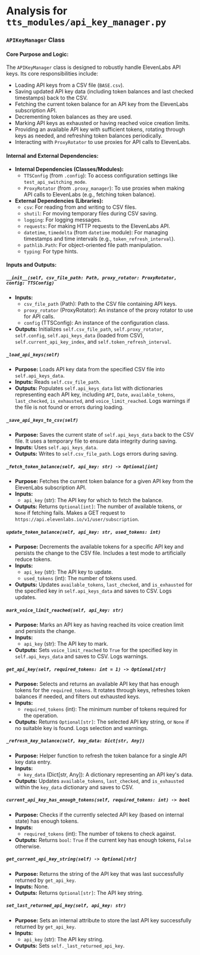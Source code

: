 # Analysis for `tts_modules/api_key_manager.py`

### **`APIKeyManager` Class**

#### **Core Purpose and Logic:**
The `APIKeyManager` class is designed to robustly handle ElevenLabs API keys. Its core responsibilities include:
- Loading API keys from a CSV file (`BASE.csv`).
- Saving updated API key data (including token balances and last checked timestamps) back to the CSV.
- Fetching the current token balance for an API key from the ElevenLabs subscription API.
- Decrementing token balances as they are used.
- Marking API keys as exhausted or having reached voice creation limits.
- Providing an available API key with sufficient tokens, rotating through keys as needed, and refreshing token balances periodically.
- Interacting with `ProxyRotator` to use proxies for API calls to ElevenLabs.

#### **Internal and External Dependencies:**
- **Internal Dependencies (Classes/Modules):**
    - `TTSConfig` (from `.config`): To access configuration settings like `test_api_switching_mode`.
    - `ProxyRotator` (from `.proxy_manager`): To use proxies when making API calls to ElevenLabs (e.g., fetching token balance).
- **External Dependencies (Libraries):**
    - `csv`: For reading from and writing to CSV files.
    - `shutil`: For moving temporary files during CSV saving.
    - `logging`: For logging messages.
    - `requests`: For making HTTP requests to the ElevenLabs API.
    - `datetime`, `timedelta` (from `datetime` module): For managing timestamps and time intervals (e.g., `token_refresh_interval`).
    - `pathlib.Path`: For object-oriented file path manipulation.
    - `typing`: For type hints.

#### **Inputs and Outputs:**

##### **`__init__(self, csv_file_path: Path, proxy_rotator: ProxyRotator, config: TTSConfig)`**
- **Inputs:**
    - `csv_file_path` (Path): Path to the CSV file containing API keys.
    - `proxy_rotator` (ProxyRotator): An instance of the proxy rotator to use for API calls.
    - `config` (TTSConfig): An instance of the configuration class.
- **Outputs:** Initializes `self.csv_file_path`, `self.proxy_rotator`, `self.config`, `self.api_keys_data` (loaded from CSV), `self.current_api_key_index`, and `self.token_refresh_interval`.

##### **`_load_api_keys(self)`**
- **Purpose:** Loads API key data from the specified CSV file into `self.api_keys_data`.
- **Inputs:** Reads `self.csv_file_path`.
- **Outputs:** Populates `self.api_keys_data` list with dictionaries representing each API key, including `API`, `Date`, `available_tokens`, `last_checked`, `is_exhausted`, and `voice_limit_reached`. Logs warnings if the file is not found or errors during loading.

##### **`_save_api_keys_to_csv(self)`**
- **Purpose:** Saves the current state of `self.api_keys_data` back to the CSV file. It uses a temporary file to ensure data integrity during saving.
- **Inputs:** Uses `self.api_keys_data`.
- **Outputs:** Writes to `self.csv_file_path`. Logs errors during saving.

##### **`_fetch_token_balance(self, api_key: str) -> Optional[int]`**
- **Purpose:** Fetches the current token balance for a given API key from the ElevenLabs subscription API.
- **Inputs:**
    - `api_key` (str): The API key for which to fetch the balance.
- **Outputs:** Returns `Optional[int]`: The number of available tokens, or `None` if fetching fails. Makes a GET request to `https://api.elevenlabs.io/v1/user/subscription`.

##### **`update_token_balance(self, api_key: str, used_tokens: int)`**
- **Purpose:** Decrements the available tokens for a specific API key and persists the change to the CSV file. Includes a test mode to artificially reduce tokens.
- **Inputs:**
    - `api_key` (str): The API key to update.
    - `used_tokens` (int): The number of tokens used.
- **Outputs:** Updates `available_tokens`, `last_checked`, and `is_exhausted` for the specified key in `self.api_keys_data` and saves to CSV. Logs updates.

##### **`mark_voice_limit_reached(self, api_key: str)`**
- **Purpose:** Marks an API key as having reached its voice creation limit and persists the change.
- **Inputs:**
    - `api_key` (str): The API key to mark.
- **Outputs:** Sets `voice_limit_reached` to `True` for the specified key in `self.api_keys_data` and saves to CSV. Logs warnings.

##### **`get_api_key(self, required_tokens: int = 1) -> Optional[str]`**
- **Purpose:** Selects and returns an available API key that has enough tokens for the `required_tokens`. It rotates through keys, refreshes token balances if needed, and filters out exhausted keys.
- **Inputs:**
    - `required_tokens` (int): The minimum number of tokens required for the operation.
- **Outputs:** Returns `Optional[str]`: The selected API key string, or `None` if no suitable key is found. Logs selection and warnings.

##### **`_refresh_key_balance(self, key_data: Dict[str, Any])`**
- **Purpose:** Helper function to refresh the token balance for a single API key data entry.
- **Inputs:**
    - `key_data` (Dict[str, Any]): A dictionary representing an API key's data.
- **Outputs:** Updates `available_tokens`, `last_checked`, and `is_exhausted` within the `key_data` dictionary and saves to CSV.

##### **`current_api_key_has_enough_tokens(self, required_tokens: int) -> bool`**
- **Purpose:** Checks if the currently selected API key (based on internal state) has enough tokens.
- **Inputs:**
    - `required_tokens` (int): The number of tokens to check against.
- **Outputs:** Returns `bool`: `True` if the current key has enough tokens, `False` otherwise.

##### **`get_current_api_key_string(self) -> Optional[str]`**
- **Purpose:** Returns the string of the API key that was last successfully returned by `get_api_key`.
- **Inputs:** None.
- **Outputs:** Returns `Optional[str]`: The API key string.

##### **`set_last_returned_api_key(self, api_key: str)`**
- **Purpose:** Sets an internal attribute to store the last API key successfully returned by `get_api_key`.
- **Inputs:**
    - `api_key` (str): The API key string.
- **Outputs:** Sets `self._last_returned_api_key`.
